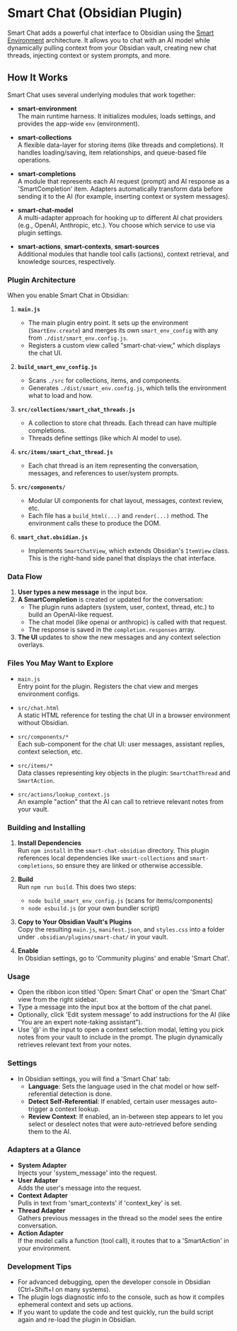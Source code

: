 # Smart Chat (Obsidian Plugin)

Smart Chat adds a powerful chat interface to Obsidian using the [Smart Environment](https://github.com/brianpetro/jsbrains/tree/main/smart-environment) architecture. It allows you to chat with an AI model while dynamically pulling context from your Obsidian vault, creating new chat threads, injecting context or system prompts, and more.

## How It Works

Smart Chat uses several underlying modules that work together:

- **smart-environment**  
  The main runtime harness. It initializes modules, loads settings, and provides the app-wide `env` (environment).

- **smart-collections**  
  A flexible data-layer for storing items (like threads and completions). It handles loading/saving, item relationships, and queue-based file operations.

- **smart-completions**  
  A module that represents each AI request (prompt) and AI response as a 'SmartCompletion' item. Adapters automatically transform data before sending it to the AI (for example, inserting context or system messages).

- **smart-chat-model**  
  A multi-adapter approach for hooking up to different AI chat providers (e.g., OpenAI, Anthropic, etc.). You choose which service to use via plugin settings.

- **smart-actions**, **smart-contexts**, **smart-sources**  
  Additional modules that handle tool calls (actions), context retrieval, and knowledge sources, respectively.

### Plugin Architecture

When you enable Smart Chat in Obsidian:

1. **`main.js`**  
   - The main plugin entry point. It sets up the environment (`SmartEnv.create`) and merges its own `smart_env_config` with any from `./dist/smart_env.config.js`.
   - Registers a custom view called "smart-chat-view," which displays the chat UI.

2. **`build_smart_env_config.js`**  
   - Scans `./src` for collections, items, and components.
   - Generates `./dist/smart_env.config.js`, which tells the environment what to load and how.

3. **`src/collections/smart_chat_threads.js`**  
   - A collection to store chat threads. Each thread can have multiple completions.
   - Threads define settings (like which AI model to use).

4. **`src/items/smart_chat_thread.js`**  
   - Each chat thread is an item representing the conversation, messages, and references to user/system prompts.

5. **`src/components/`**  
   - Modular UI components for chat layout, messages, context review, etc.  
   - Each file has a `build_html(...)` and `render(...)` method. The environment calls these to produce the DOM.

6. **`smart_chat.obsidian.js`**  
   - Implements `SmartChatView`, which extends Obsidian's `ItemView` class. This is the right-hand side panel that displays the chat interface.

### Data Flow

1. **User types a new message** in the input box.
2. **A SmartCompletion** is created or updated for the conversation:
   - The plugin runs adapters (system, user, context, thread, etc.) to build an OpenAI-like request.
   - The chat model (like openai or anthropic) is called with that request.
   - The response is saved in the `completion.responses` array.
3. **The UI** updates to show the new messages and any context selection overlays.

### Files You May Want to Explore

- `main.js`  
  Entry point for the plugin. Registers the chat view and merges environment configs.

- `src/chat.html`  
  A static HTML reference for testing the chat UI in a browser environment without Obsidian.

- `src/components/*`  
  Each sub-component for the chat UI: user messages, assistant replies, context selection, etc.

- `src/items/*`  
  Data classes representing key objects in the plugin: `SmartChatThread` and `SmartAction`.

- `src/actions/lookup_context.js`  
  An example "action" that the AI can call to retrieve relevant notes from your vault.

### Building and Installing

1. **Install Dependencies**  
   Run `npm install` in the `smart-chat-obsidian` directory. This plugin references local dependencies like `smart-collections` and `smart-completions`, so ensure they are linked or otherwise accessible.

2. **Build**  
   Run `npm run build`. This does two steps:
   - `node build_smart_env_config.js` (scans for items/components)
   - `node esbuild.js` (or your own bundler script)

3. **Copy to Your Obsidian Vault's Plugins**  
   Copy the resulting `main.js`, `manifest.json`, and `styles.css` into a folder under `.obsidian/plugins/smart-chat/` in your vault.

4. **Enable**  
   In Obsidian settings, go to 'Community plugins' and enable 'Smart Chat'.

### Usage

- Open the ribbon icon titled 'Open: Smart Chat' or open the 'Smart Chat' view from the right sidebar.
- Type a message into the input box at the bottom of the chat panel.
- Optionally, click 'Edit system message' to add instructions for the AI (like "You are an expert note-taking assistant").
- Use '@' in the input to open a context selection modal, letting you pick notes from your vault to include in the prompt. The plugin dynamically retrieves relevant text from your notes.

### Settings

- In Obsidian settings, you will find a 'Smart Chat' tab:
  - **Language**: Sets the language used in the chat model or how self-referential detection is done.
  - **Detect Self-Referential**: If enabled, certain user messages auto-trigger a context lookup.
  - **Review Context**: If enabled, an in-between step appears to let you select or deselect notes that were auto-retrieved before sending them to the AI.

### Adapters at a Glance

- **System Adapter**  
  Injects your 'system_message' into the request.
- **User Adapter**  
  Adds the user's message into the request.
- **Context Adapter**  
  Pulls in text from 'smart_contexts' if 'context_key' is set.
- **Thread Adapter**  
  Gathers previous messages in the thread so the model sees the entire conversation.
- **Action Adapter**  
  If the model calls a function (tool call), it routes that to a 'SmartAction' in your environment.

### Development Tips

- For advanced debugging, open the developer console in Obsidian (Ctrl+Shift+I on many systems).
- The plugin logs diagnostic info to the console, such as how it compiles ephemeral context and sets up actions.
- If you want to update the code and test quickly, run the build script again and re-load the plugin in Obsidian.
